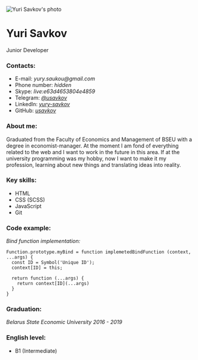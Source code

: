 ![Yuri Savkov's photo](https://sun9-47.userapi.com/sun9-16/impf/c837321/v837321243/5243d/OsvvJ9U1svI.jpg)

# Yuri Savkov
Junior Developer

### Contacts:

- E-mail:  _yury.saukou@gmail.com_
- Phone number:  _hidden_
- Skype:  _live:e63d4653804e4859_ 
- Telegram:  [_@usavkov_](https://t.me/usavkov)
- LinkedIn:  [_yury-savkov_](https://www.linkedin.com/in/yury-savkov)
- GitHub:  [_usavkov_](https://github.com/Werever1001)

### About me:

Graduated from the Faculty of Economics and Management of BSEU with a degree in economist-manager. At the moment I am fond of everything related to the web and I want to work in the future in this area. If at the university programming was my hobby, now I want to make it my profession, learning about new things and translating ideas into reality.

### Key skills:

-  HTML
-  CSS (SCSS)
-  JavaScript
-  Git

### Code example: 
_Bind function implementation:_

```
Function.prototype.myBind = function implemetedBindFunction (context, ...args) {
  const ID = Symbol('Unique ID');
  context[ID] = this;
  
  return function (...args) {
    return context[ID](...args)
  }
}
```

### Graduation:

_Belarus State Economic University 2016 - 2019_ 

### English level:

* B1 (Intermediate)